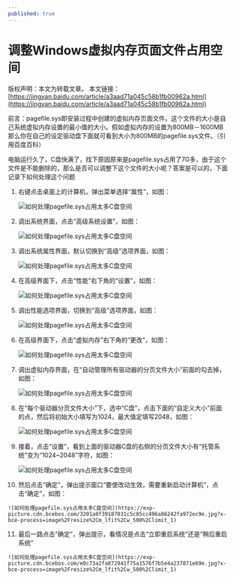 ```yaml
---
published: true
---
```

# 调整Windows虚拟内存页面文件占用空间
版权声明：本文为转载文章。
本文链接：[https://jingyan.baidu.com/article/a3aad71a045c58b1fb00962a.html](https://jingyan.baidu.com/article/a3aad71a045c58b1fb00962a.html)

前言：pagefile.sys即安装过程中创建的虚拟内存页面文件。这个文件的大小是自己系统虚拟内存设置的最小值的大小。假如虚拟内存的设置为800MB－1600MB 那么你在自己的设定驱动盘下面就可看到大小为800MB的pagefile.sys文件。（引用百度百科）

电脑运行久了，C盘快满了，找下原因原来是pagefile.sys占用了7G多，由于这个文件是不能删除的，那么是否可以调整下这个文件的大小呢？答案是可以的，下面记录下如何处理这个问题

1.  右键点击桌面上的计算机，弹出菜单选择“属性”，如图：

    ![如何处理pagefile.sys占用太多C盘空间](https://exp-picture.cdn.bcebos.com/cfa9ae04541bd10f7e636e2fba0e1799e82aa79e.jpg?x-bce-process=image%2Fresize%2Cm_lfit%2Cw_500%2Climit_1)

2.  调出系统界面，点击“高级系统设置”，如图：

    ![如何处理pagefile.sys占用太多C盘空间](https://exp-picture.cdn.bcebos.com/f367139a310e1799796fd90dc9406afec214a39e.jpg?x-bce-process=image%2Fresize%2Cm_lfit%2Cw_500%2Climit_1)

3.  调出系统属性界面，默认切换到“高级”选项界面，如图：

    ![如何处理pagefile.sys占用太多C盘空间](https://exp-picture.cdn.bcebos.com/6bbfdd14f1c595eed684d49227530688902c9a9e.jpg?x-bce-process=image%2Fresize%2Cm_lfit%2Cw_500%2Climit_1)

4.  在高级界面下，点击“性能”右下角的“设置”，如图：

    ![如何处理pagefile.sys占用太多C盘空间](https://exp-picture.cdn.bcebos.com/906dbbcadce890489fb91442130e5f204271929e.jpg?x-bce-process=image%2Fresize%2Cm_lfit%2Cw_500%2Climit_1)

5.  调出性能选项界面，切换到“高级”选项界面，如图：

    ![如何处理pagefile.sys占用太多C盘空间](https://exp-picture.cdn.bcebos.com/5e615d715fdb36201f7fae3cabc5260f89358d9e.jpg?x-bce-process=image%2Fresize%2Cm_lfit%2Cw_500%2Climit_1)

6.  在高级界面下，点击“虚拟内存”右下角的“更改”，如图：

    ![如何处理pagefile.sys占用太多C盘空间](https://exp-picture.cdn.bcebos.com/2184380f8835dd8af59b26b203013870d441879e.jpg?x-bce-process=image%2Fresize%2Cm_lfit%2Cw_500%2Climit_1)

7.  调出虚拟内存界面，在“自动管理所有驱动器的分页文件大小”前面的勾去掉，如图：

    ![如何处理pagefile.sys占用太多C盘空间](https://exp-picture.cdn.bcebos.com/3931cb413a8ca608164af749db8c9bcec6f8fe9e.jpg?x-bce-process=image%2Fresize%2Cm_lfit%2Cw_500%2Climit_1)

8.  在“每个驱动器分页文件大小”下，选中“C盘”，点击下面的“自定义大小”前面的点，然后将初始大小填写为1024，最大值定填写2048，如图：

    ![如何处理pagefile.sys占用太多C盘空间](https://exp-picture.cdn.bcebos.com/9a8fd9f88a775ddd320986ffa427e7ef2906f99e.jpg?x-bce-process=image%2Fresize%2Cm_lfit%2Cw_500%2Climit_1)

9.  接着，点击“设置”，看到上面的驱动器C盘的右侧的分页文件大小有“托管系统”变为“1024~2048”字符，如图：

    ![如何处理pagefile.sys占用太多C盘空间](https://exp-picture.cdn.bcebos.com/e40b3127e7ef2806d444f168b840b6f39087f29e.jpg?x-bce-process=image%2Fresize%2Cm_lfit%2Cw_500%2Climit_1)

10.  然后点击“确定”，弹出提示窗口“要使改动生效，需要重新启动计算机”，点击“确定”，如图：

    ![如何处理pagefile.sys占用太多C盘空间](https://exp-picture.cdn.bcebos.com/3201a8f39187031c5c85cc496a86242fa972ec9e.jpg?x-bce-process=image%2Fresize%2Cm_lfit%2Cw_500%2Climit_1)

11.  最后一路点击“确定”，弹出提示，看情况是点击“立即重启系统”还是“稍后重启系统”

    ![如何处理pagefile.sys占用太多C盘空间](https://exp-picture.cdn.bcebos.com/e0c73a2fa872941f75a1576f7b5e4a237871e69e.jpg?x-bce-process=image%2Fresize%2Cm_lfit%2Cw_500%2Climit_1)
